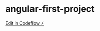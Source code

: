 # angular-first-project

[Edit in Codeflow ⚡️](https://stackblitz.com/~/github.com/milailopez/angular-first-project)
